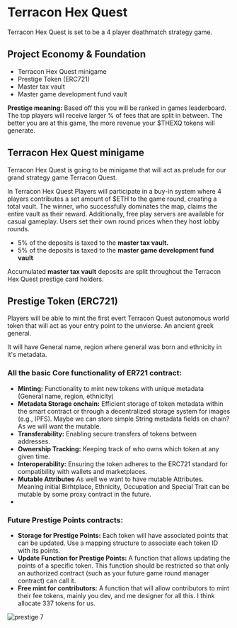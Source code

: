 # Terracon Hex Quest

Terracon Hex Quest is set to be a 4 player deathmatch strategy game.

<h2>Project Economy & Foundation</h2>

<ul>
<li>Terracon Hex Quest minigame</li>
<li>Prestige Token (ERC721)</li>
<li>Master tax vault</li>
<li>Master game development fund vault</li>
</ul>

<b>Prestige meaning:</b> Based off this you will be ranked in games leaderboard. The top players will receive larger % of fees that are split in between. The better you are at this game, the more revenue your $THEXQ tokens will generate.

<h2>Terracon Hex Quest minigame</h2>

Terracon Hex Quest is going to be minigame that will act as prelude for our grand strategy game Terracon Quest.

In Terracon Hex Quest Players will participate in a buy-in system where 4 players contributes a set amount of $ETH to the game round, creating a total vault. The winner, who successfully dominates the map, claims the entire vault as their reward. Additionally, free play servers are available for casual gameplay. Users set their own round prices when they host lobby rounds.

<ul>
<li>5% of the deposits is taxed to the <b>master tax vault.</b></li>
<li>5% of the deposits is taxed to the <b>master game development fund vault</b></li>
</ul>

Accumulated <b>master tax vault</b> deposits are split throughout the Terracon Hex Quest prestige card holders.

<h2>Prestige Token (ERC721)</h2>

Players will be able to mint the first evert Terracon Quest autonomous world token that will act as your entry point to the unvierse. An ancient greek general.

It will have General name, region where general was born and ethnicity in it's metadata.

<h3>All the basic Core functionality of ER721 contract:</h3>

- <b>Minting:</b> Functionality to mint new tokens with unique metadata (General name, region, ethnicity)
- <b>Metadata Storage onchain:</b> Efficient storage of token metadata within the smart contract or through a decentralized storage system for images (e.g., IPFS). Maybe we can store simple String metadata fields on chain? As we will want the mutable.
- <b>Transferability:</b> Enabling secure transfers of tokens between addresses.
- <b>Ownership Tracking:</b> Keeping track of who owns which token at any given time.
- <b>Interoperability:</b> Ensuring the token adheres to the ERC721 standard for compatibility with wallets and marketplaces.
- <b>Mutable Attributes</b> As well we want to have mutable Attributes. Meaning initial Birhtplace, Ethnicity, Occupation and Special Trait can be mutable by some proxy contract in the future.
- 

<h3>Future Prestige Points contracts:</h3>

- <b>Storage for Prestige Points:</b> Each token will have associated points that can be updated. Use a mapping structure to associate each token ID with its points.
- <b>Update Function for Prestige Points:</b> A function that allows updating the points of a specific token. This function should be restricted so that only an authorized contract (such as your future game round manager contract) can call it.
- <b>Free mint for contributors:</b> A function that will allow contributors to mint their fee tokens, mainly you dev, and me designer for all this. I think allocate 337 tokens for us.

![prestige 7](https://github.com/Agathonas/terracon-hex-quest/assets/158577277/60b48d72-124c-43a1-b8f0-205e53490910)
